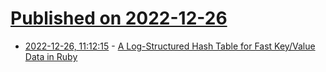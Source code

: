 # [Published on 2022-12-26](index.md)

* [2022-12-26, 11:12:15](https://lobste.rs/s/qrd0g6/log_structured_hash_table_for_fast_key) - [A Log-Structured Hash Table for Fast Key/Value Data  in Ruby](https://github.com/dineshgowda24/bitcask-rb)
